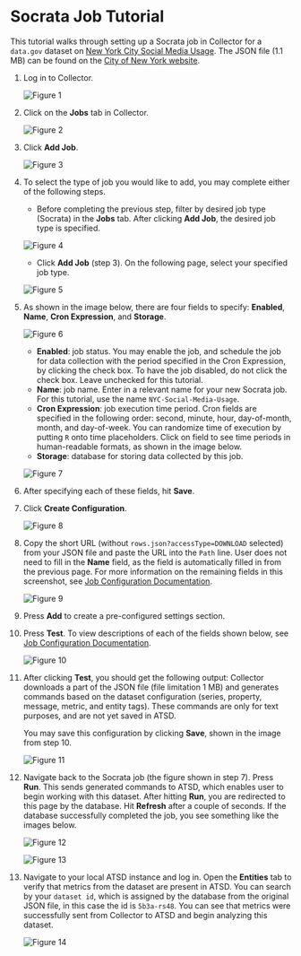 # Socrata Job Tutorial

This tutorial walks through setting up a Socrata job in Collector for a `data.gov` dataset on [New York City Social Media Usage](https://catalog.data.gov/dataset/nyc-social-media-usage-555a2).
The JSON file (1.1 MB) can be found on the [City of New York website](https://data.cityofnewyork.us/api/views/5b3a-rs48/rows.json?accessType=DOWNLOAD).

1. Log in to Collector.

   ![Figure 1](./images/Figure1.png)

2. Click on the **Jobs** tab in Collector.

   ![Figure 2](./images/Figure2.png)

3. Click **Add Job**.

   ![Figure 3](./images/Figure3.png)

4. To select the type of job you would like to add, you may complete either of the following steps.

   - Before completing the previous step, filter by desired job type (Socrata) in the **Jobs** tab. After clicking **Add Job**, the desired job type is specified.

   ![Figure 4](./images/Figure4.png)

   - Click **Add Job** (step 3). On the following page, select your specified job type.

   ![Figure 5](./images/Figure5.png)

5. As shown in the image below, there are four fields to specify: **Enabled**, **Name**, **Cron Expression**, and **Storage**.

   ![Figure 6](./images/Figure6.png)

   - **Enabled**: job status. You may enable the job, and schedule the job for data collection with the period specified in the Cron Expression, by clicking the check box. To
      have the job disabled, do not click the check box. Leave unchecked for this tutorial.
   - **Name**: job name. Enter in a relevant name for your new Socrata job. For this tutorial, use the name `NYC-Social-Media-Usage`.
   - **Cron Expression**: job execution time period. Cron fields are specified in the following order: second, minute, hour, day-of-month, month, and day-of-week. You can randomize time of execution by putting `R` onto time placeholders. Click
      on field to see time periods in human-readable formats, as shown in the image below.
   - **Storage**: database for storing data collected by this job.

   ![Figure 7](./images/Figure7.png)

6. After specifying each of these fields, hit **Save**.
7. Click **Create Configuration**.

   ![Figure 8](./images/Figure8.png)

8. Copy the short URL (without `rows.json?accessType=DOWNLOAD` selected) from your JSON file and paste the URL into the `Path` line. User does not need to fill in the **Name** field, as
   the field is automatically filled in from the previous page. For more information on the remaining fields in this screenshot, see [Job Configuration Documentation](../jobs/socrata.md#job-configuration).

   ![Figure 9](./images/Figure9.png)

9. Press **Add** to create a pre-configured settings section.
10. Press **Test**. To view descriptions of each of the fields shown below, see [Job Configuration Documentation](../jobs/socrata.md#job-configuration).

    ![Figure 10](./images/Figure10.png)

11. After clicking **Test**, you should get the following output: Collector downloads a part of the JSON file (file limitation 1 MB) and generates commands based on
    the dataset configuration (series, property, message, metric, and entity tags). These commands are only for text purposes, and are not yet saved in ATSD.

    You may save this configuration by clicking **Save**, shown in the image from step 10.

    ![Figure 11](./images/Figure11.png)

12. Navigate back to the Socrata job (the figure shown in step 7). Press **Run**. This sends generated commands to ATSD, which enables user to begin working with this dataset.
    After hitting **Run**, you are redirected to this page by the database. Hit **Refresh** after a couple of seconds. If the database successfully completed the job, you see something like the images below.

    ![Figure 12](./images/Figure12.png)

    ![Figure 13](./images/Figure13.png)

13. Navigate to your local ATSD instance and log in. Open the **Entities** tab to verify that metrics from the dataset are present in ATSD. You can search by your `dataset id`, which
    is assigned by the database from the original JSON file, in this case the id is `5b3a-rs48`. You can see that metrics were successfully sent from Collector to ATSD and begin analyzing this dataset.

    ![Figure 14](./images/Figure14.png)
